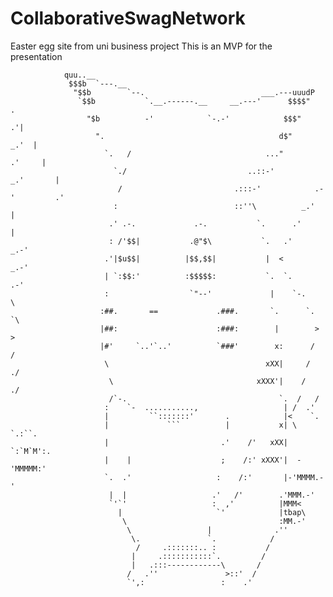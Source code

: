# CollaborativeSwagNetwork

Easter egg site from uni business project
This is an MVP for the presentation

                quu..__
                 $$$b  `---.__
                  "$$b        `--.                          ___.---uuudP
                   `$$b           `.__.------.__     __.---'      $$$$"              .
                     "$b          -'            `-.-'            $$$"              .'|
                       ".                                       d$"             _.'  |
                         `.   /                              ..."             .'     |
                           `./                           ..::-'            _.'       |
                            /                         .:::-'            .-'         .'
                           :                          ::''\          _.'            |
                          .' .-.             .-.           `.      .'               |
                          : /'$$|           .@"$\           `.   .'              _.-'
                         .'|$u$$|          |$$,$$|           |  <            _.-'
                         | `:$$:'          :$$$$$:           `.  `.       .-'
                         :                  `"--'             |    `-.     \
                        :##.       ==             .###.       `.      `.    `\
                        |##:                      :###:        |        >     >
                        |#'     `..'`..'          `###'        x:      /     /
                         \                                   xXX|     /    ./
                          \                                xXXX'|    /   ./
                          /`-.                                  `.  /   /
                         :    `-  ...........,                   | /  .'
                         |         ``:::::::'       .            |<    `.
                         |             ```          |           x| \ `.:``.
                         |                         .'    /'   xXX|  `:`M`M':.
                         |    |                    ;    /:' xXXX'|  -'MMMMM:'
                         `.  .'                   :    /:'       |-'MMMM.-'
                          |  |                   .'   /'        .'MMM.-'
                          `'`'                   :  ,'          |MMM<
                            |                     `'            |tbap\
                             \                                  :MM.-'
                              \                 |              .''
                               \.               `.            /
                                /     .:::::::.. :           /
                               |     .:::::::::::`.         /
                               |   .:::------------\       /
                              /   .''               >::'  /
                              `',:                 :    .'
